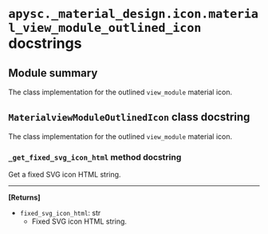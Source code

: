 # `apysc._material_design.icon.material_view_module_outlined_icon` docstrings

## Module summary

The class implementation for the outlined `view_module` material icon.

## `MaterialviewModuleOutlinedIcon` class docstring

The class implementation for the outlined `view_module` material icon.

### `_get_fixed_svg_icon_html` method docstring

Get a fixed SVG icon HTML string.<hr>

**[Returns]**

- `fixed_svg_icon_html`: str
  - Fixed SVG icon HTML string.
